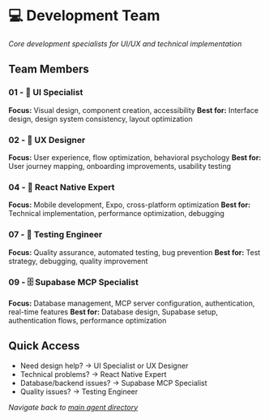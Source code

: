 # 💻 Development Team

*Core development specialists for UI/UX and technical implementation*

## Team Members

### **01 - 🎨 UI Specialist**
**Focus:** Visual design, component creation, accessibility
**Best for:** Interface design, design system consistency, layout optimization

### **02 - 🧠 UX Designer**
**Focus:** User experience, flow optimization, behavioral psychology
**Best for:** User journey mapping, onboarding improvements, usability testing

### **04 - 📱 React Native Expert**
**Focus:** Mobile development, Expo, cross-platform optimization
**Best for:** Technical implementation, performance optimization, debugging

### **07 - 🧪 Testing Engineer**
**Focus:** Quality assurance, automated testing, bug prevention
**Best for:** Test strategy, debugging, quality improvement

### **09 - 🗄️ Supabase MCP Specialist**
**Focus:** Database management, MCP server configuration, authentication, real-time features
**Best for:** Database design, Supabase setup, authentication flows, performance optimization

## Quick Access
- Need design help? → UI Specialist or UX Designer
- Technical problems? → React Native Expert
- Database/backend issues? → Supabase MCP Specialist
- Quality issues? → Testing Engineer

*Navigate back to [main agent directory](../README.md)*
